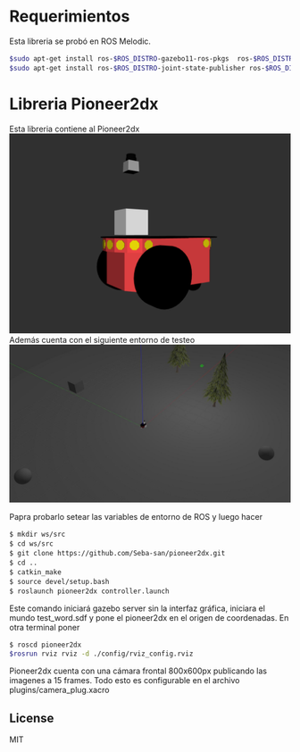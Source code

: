 # Requerimientos
Esta libreria se probó en ROS Melodic.
```sh
$sudo apt-get install ros-$ROS_DISTRO-gazebo11-ros-pkgs  ros-$ROS_DISTRO-gazebo11-ros-control 
$sudo apt-get install ros-$ROS_DISTRO-joint-state-publisher ros-$ROS_DISTRO-robot-state-publisher
```
# Libreria Pioneer2dx
Esta libreria contiene al Pioneer2dx  
![](images/pioneer2dx.png)
Además cuenta con el siguiente entorno de testeo
![](images/escenario.jpg)

Papra probarlo setear las variables de entorno de ROS y luego hacer

```sh
$ mkdir ws/src
$ cd ws/src
$ git clone https://github.com/Seba-san/pioneer2dx.git
$ cd ..
$ catkin_make
$ source devel/setup.bash
$ roslaunch pioneer2dx controller.launch
```
Este comando iniciará gazebo server sin la interfaz gráfica, iniciara el mundo test_word.sdf y pone el pioneer2dx en el origen de coordenadas.
En otra terminal poner
```sh
$ roscd pioneer2dx
$rosrun rviz rviz -d ./config/rviz_config.rviz
```

Pioneer2dx cuenta con una cámara  frontal 800x600px publicando las imagenes a 15 frames. Todo esto es configurable en el archivo plugins/camera_plug.xacro




License
----

MIT
